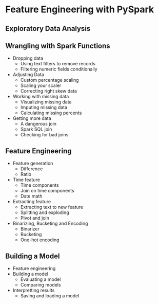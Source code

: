 # Feature Engineering with PySpark

## Exploratory Data Analysis

## Wrangling with Spark Functions

* Dropping data
  * Using text filters to remove records
  * Filtering numeric fields conditionally
* Adjusting Data
  * Custom percentage scaling
  * Scaling your scaler
  * Correcting right skew data
* Working with missing data
  * Visualizing missing data
  * Imputing missing data
  * Calculating missing percents
* Getting more data
  * A dangerous join
  * Spark SQL join
  * Checking for bad joins

## Feature Engineering

* Feature generation
  * Difference
  * Ratio
* Time feature
  * Time components
  * Join on time components
  * Date math
* Extracting feature
  * Extracting text to new feature
  * Splitting and exploding
  * Pivot and join
* Binarizing, Bucketing and Encoding
  * Binarizer
  * Bucketing
  * One-hot encoding

## Building a Model

* Feature engineering
* Building a model
  * Evaluating a model
  * Comparing models
* Interpretting results
  * Saving and loading a model
